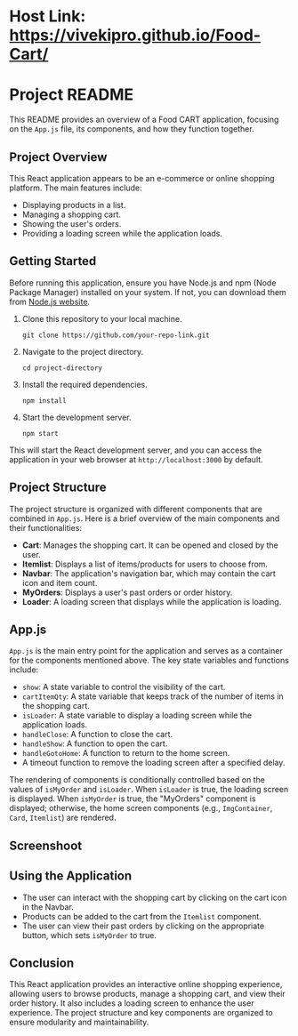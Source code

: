 # Host Link: https://vivekipro.github.io/Food-Cart/

# Project README

This README provides an overview of a Food CART application, focusing on the `App.js` file, its components, and how they function together.

## Project Overview

This React application appears to be an e-commerce or online shopping platform. The main features include:

- Displaying products in a list.
- Managing a shopping cart.
- Showing the user's orders.
- Providing a loading screen while the application loads.

## Getting Started

Before running this application, ensure you have Node.js and npm (Node Package Manager) installed on your system. If not, you can download them from [Node.js website](https://nodejs.org/).

1. Clone this repository to your local machine.

   ```shell
   git clone https://github.com/your-repo-link.git
   ```

2. Navigate to the project directory.

   ```shell
   cd project-directory
   ```

3. Install the required dependencies.

   ```shell
   npm install
   ```

4. Start the development server.

   ```shell
   npm start
   ```

This will start the React development server, and you can access the application in your web browser at `http://localhost:3000` by default.

## Project Structure

The project structure is organized with different components that are combined in `App.js`. Here is a brief overview of the main components and their functionalities:

- **Cart**: Manages the shopping cart. It can be opened and closed by the user.
- **Itemlist**: Displays a list of items/products for users to choose from.
- **Navbar**: The application's navigation bar, which may contain the cart icon and item count.
- **MyOrders**: Displays a user's past orders or order history.
- **Loader**: A loading screen that displays while the application is loading.

## App.js

`App.js` is the main entry point for the application and serves as a container for the components mentioned above. The key state variables and functions include:

- `show`: A state variable to control the visibility of the cart.
- `cartItemQty`: A state variable that keeps track of the number of items in the shopping cart.
- `isLoader`: A state variable to display a loading screen while the application loads.
- `handleClose`: A function to close the cart.
- `handleShow`: A function to open the cart.
- `handleGotoHome`: A function to return to the home screen.
- A timeout function to remove the loading screen after a specified delay.

The rendering of components is conditionally controlled based on the values of `isMyOrder` and `isLoader`. When `isLoader` is true, the loading screen is displayed. When `isMyOrder` is true, the "MyOrders" component is displayed; otherwise, the home screen components (e.g., `ImgContainer`, `Card`, `Itemlist`) are rendered.

## Screenshoot 

## Using the Application

- The user can interact with the shopping cart by clicking on the cart icon in the Navbar.
- Products can be added to the cart from the `Itemlist` component.
- The user can view their past orders by clicking on the appropriate button, which sets `isMyOrder` to true.

## Conclusion

This React application provides an interactive online shopping experience, allowing users to browse products, manage a shopping cart, and view their order history. It also includes a loading screen to enhance the user experience. The project structure and key components are organized to ensure modularity and maintainability.
